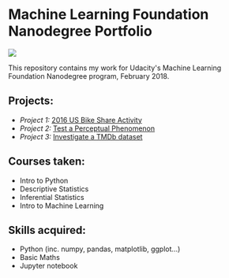 
# Machine Learning Foundation Nanodegree Portfolio

<img src="https://www.interworks.com/sites/default/files/blog/udacity%20header%202_0.png">

This repository contains my work for Udacity's Machine Learning Foundation Nanodegree program, February 2018.

## Projects:
* *Project 1:* [2016 US Bike Share Activity](https://github.com/seifip/udacity-data-analyst-nanodegree/tree/master/P2%20-%20Analyzing%20the%20NYC%20Subway%20Dataset)
* *Project 2:* [Test a Perceptual Phenomenon](https://github.com/seifip/udacity-data-analyst-nanodegree/tree/master/P1%20-Test%20a%20Perceptual%20Phenomenon)
* *Project 3:* [Investigate a TMDb dataset](https://github.com/seifip/udacity-data-analyst-nanodegree/tree/master/P3%20-%20Data%20Wrangling%20with%20MongoDB)

## Courses taken:
* Intro to Python
* Descriptive Statistics
* Inferential Statistics
* Intro to Machine Learning

## Skills acquired:
* Python (inc. numpy, pandas, matplotlib, ggplot...)
* Basic Maths
* Jupyter notebook
